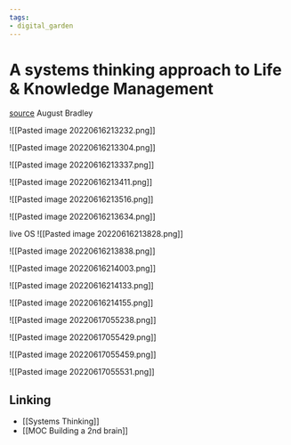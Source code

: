 ```yaml
---
tags: 
- digital_garden
---
```

# A systems thinking approach to Life & Knowledge Management
[source](https://www.youtube.com/watch?v=HJ0dC82mZZE)
August Bradley

![[Pasted image 20220616213232.png]]



![[Pasted image 20220616213304.png]]



![[Pasted image 20220616213337.png]]

![[Pasted image 20220616213411.png]]



![[Pasted image 20220616213516.png]]

![[Pasted image 20220616213634.png]]


live OS
![[Pasted image 20220616213828.png]]

![[Pasted image 20220616213838.png]]


![[Pasted image 20220616214003.png]]



![[Pasted image 20220616214133.png]]

![[Pasted image 20220616214155.png]]

![[Pasted image 20220617055238.png]]

![[Pasted image 20220617055429.png]]

![[Pasted image 20220617055459.png]]

![[Pasted image 20220617055531.png]]



## Linking
+ [[Systems Thinking]]
+ [[MOC Building a 2nd brain]]
